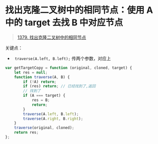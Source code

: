 
# 找出克隆二叉树中的相同节点：使用 A 中的 target 去找 B 中对应节点


>  [1379. 找出克隆二叉树中的相同节点](https://leetcode.cn/problems/find-a-corresponding-node-of-a-binary-tree-in-a-clone-of-that-tree/)


关键点：
- ` traverse(A.left, B.left);` 传两个参数，对应上

```javascript
var getTargetCopy = function (original, cloned, target) {
    let res = null;
    function traverse(A, B) {
        if (!A) return;
        if (res) return; // 已经找到了,返回
        // 找到了
        if (A === target) {
            res = B;
            return;
        }
        traverse(A.left, B.left);
        traverse(A.right, B.right);
    }
    traverse(original, cloned);
    return res;
};
```